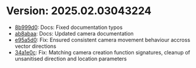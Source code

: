 # Version: 2025.02.03043224

* [8b999d0](https://github.com/ford-jones/lazarus/commit/8b999d05f7a6bd8b586c4bc46f352fe235faf1be): Docs: Fixed documentation typos
* [ab8abaa](https://github.com/ford-jones/lazarus/commit/ab8abaa7e1c47ad229103020325f4bbedf0b49a8): Docs: Updated camera documentation
* [e95a5d0](https://github.com/ford-jones/lazarus/commit/e95a5d06df37126a5289ae78ef68699be9c06f28): Fix: Ensured consistent camera movement behaviour accross vector directions
* [34a1e0c](https://github.com/ford-jones/lazarus/commit/34a1e0c7e546cb8937c01bbf6e56ff807b69726f): Fix: Matching camera creation function signatures, cleanup of unsanitised direction and location parameters
